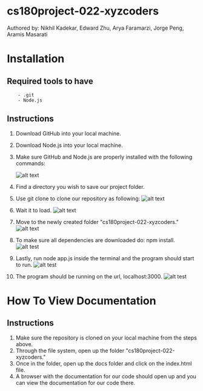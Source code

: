 # cs180project-022-xyzcoders
Authored by: Nikhil Kadekar, Edward Zhu, Arya Faramarzi, Jorge Peng, Aramis Masarati

# Installation
## Required tools to have
        - .git
        - Node.js
## Instructions
1. Download GitHub into your local machine.
2. Download Node.js into your local machine.
3. Make sure GitHub and Node.js are properly installed with the following commands:

   ![alt text](https://i.gyazo.com/08feb7270d8f0f876f7505c91b245176.png)
4. Find a directory you wish to save our project folder.
5. Use git clone to clone our repository as following:
   ![alt text](https://i.gyazo.com/a7f6993c665a53d545bc32364f778d46.png)
6. Wait it to load.
   ![alt text](https://i.gyazo.com/64a1e87638494ad1365bd4361b79f943.png)
7. Move to the newly created folder "cs180project-022-xyzcoders."
   ![alt text](https://i.gyazo.com/b35a808aa0ec03f968bf6c8de7503ded.png)
8. To make sure all dependencies are downloaded do: npm install.
   ![alt test](https://i.gyazo.com/802ccbb0f4a047227a1b6eb18602cafa.png)
9. Lastly, run node app.js inside the terminal and the program should start to run.
   ![alt test](https://i.gyazo.com/2ac46495b9f28d725caf4e88221686fe.png)
10. The program should be running on the url, localhost:3000.
   ![alt test](https://i.gyazo.com/2e2dd806e431c44b959a616ae399d7c6.png)

# How To View Documentation
## Instructions
1. Make sure the repository is cloned on your local machine from the steps above. 
2. Through the file system, open up the folder "cs180project-022-xyzcoders."
3. Once in the folder, open up the docs folder and click on the index.html file.
4. A browser with the documentation for our code should open up and you can view the documentation for our code there.
